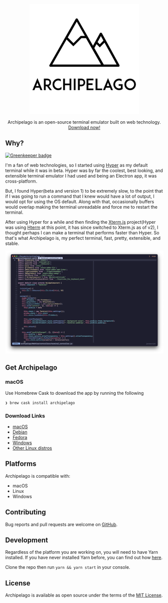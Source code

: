<p align="center">
  <a href="https://github.com/npezza93/archipelago">
    <img src="https://raw.githubusercontent.com/npezza93/archipelago/master/.github/logo.png" width="350">
  </a>

  <p align="center">
    Archipelago is an open-source terminal emulator built on web technology.
    <br>
    <a href="https://archipelago-terminal.herokuapp.com/download">Download now!</a>
  </p>
</p>

## Why?

[![Greenkeeper badge](https://badges.greenkeeper.io/npezza93/archipelago.svg)](https://greenkeeper.io/)

I'm a fan of web technologies, so I started using
[Hyper](https://github.com/zeit/hyper) as my default terminal while it was in beta.
Hyper was by far the coolest, best looking, and extensible terminal emulator I had used and being an Electron app, it was cross-platform.

But, I found Hyper(beta and version 1) to be extremely slow, to the point that if I was going to run a command that I knew would have a lot of output, I would opt for using the OS default. Along with that, occasionally buffers would overlap making the terminal unreadable and force me to restart the terminal.

After using Hyper for a while and then finding the [Xterm.js](https://xtermjs.org/) project(Hyper was using [Hterm](https://github.com/chromium/hterm) at this point, it has since switched to Xterm.js as of v2), I thought perhaps I can make a terminal that performs faster than Hyper. So that's what Archipelago is, my perfect terminal, fast, pretty, extensible, and stable.

![Screenshot](https://raw.githubusercontent.com/npezza93/archipelago/master/.github/screenshot.png)

## Get Archipelago

### macOS

Use Homebrew Cask to download the app by running the following

```bash
❯ brew cask install archipelago
```

### Download Links

- [macOS](https://archipelago-terminal.herokuapp.com/download/osx)
- [Debian](https://archipelago-terminal.herokuapp.com/download/linux_deb_64)
- [Fedora](https://archipelago-terminal.herokuapp.com/download/linux_rpm_64)
- [Windows](https://archipelago-terminal.herokuapp.com/download/win)
- [Other Linux distros](https://archipelago-terminal.herokuapp.com/download/64)

## Platforms

Archipelago is compatible with:

- macOS
- Linux
- Windows

## Contributing

Bug reports and pull requests are welcome on [GitHub](https://github.com/npezza93/archipelago).

## Development

Regardless of the platform you are working on, you will need to have Yarn installed. If you have never installed Yarn before, you can find out how [here](https://yarnpkg.com/en/docs/install).

Clone the repo then run `yarn && yarn start` in your console.

## License

Archipelago is available as open source under the terms of the [MIT License](http://opensource.org/licenses/MIT).
